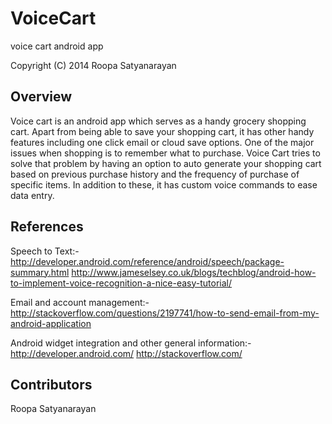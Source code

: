 VoiceCart
=========

voice cart android app


Copyright (C) 2014 Roopa Satyanarayan

Overview
--------

Voice cart is an android app which serves as a handy grocery shopping cart. Apart from being able to save your shopping cart, it has other handy features including one click email or cloud save options. One of the major issues when shopping is to remember what to purchase. Voice Cart tries to solve that problem by having an option to auto generate your shopping cart based on previous purchase history and the frequency of purchase of specific items. In addition to these, it has custom voice commands to ease data entry. 

References
----------

Speech to Text:-
http://developer.android.com/reference/android/speech/package-summary.html
http://www.jameselsey.co.uk/blogs/techblog/android-how-to-implement-voice-recognition-a-nice-easy-tutorial/

Email and account management:-
http://stackoverflow.com/questions/2197741/how-to-send-email-from-my-android-application

Android widget integration and other general information:-
http://developer.android.com/
http://stackoverflow.com/

Contributors
------------

Roopa Satyanarayan

